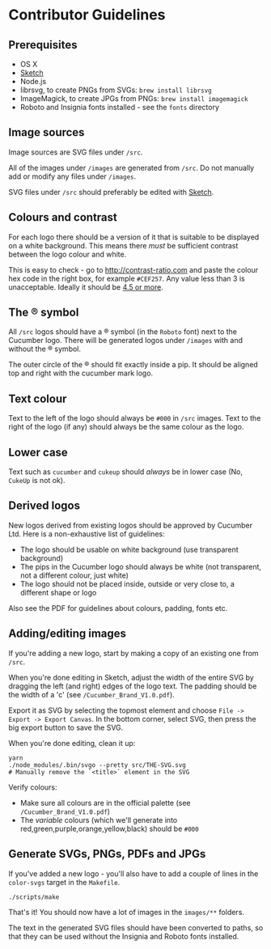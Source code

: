 # Contributor Guidelines

## Prerequisites

* OS X
* [Sketch](https://www.sketchapp.com/)
* Node.js
* librsvg, to create PNGs from SVGs: `brew install librsvg`
* ImageMagick, to create JPGs from PNGs: `brew install imagemagick`
* Roboto and Insignia fonts installed - see the `fonts` directory

## Image sources

Image sources are SVG files under `/src`.

All of the images under `/images` are generated from `/src`. Do not manually add or modify
any files under `/images`.

SVG files under `/src` should preferably be edited with [Sketch](https://www.sketchapp.com/).

## Colours and contrast

For each logo there should be a version of it that is suitable to be displayed on a white
background. This means there *must* be sufficient contrast between the logo colour and white.

This is easy to check - go to http://contrast-ratio.com and paste the colour hex
code in the right box, for example `#CEF257`. Any value less than 3 is unacceptable.
Ideally it should be [4.5 or more](https://www.w3.org/TR/WCAG/#contrast-minimum).

## The ® symbol

All `/src` logos should have a ® symbol (in the `Roboto` font) next to the Cucumber logo.
There will be generated logos under `/images` with and without the ® symbol.

The outer circle of the ® should fit exactly inside a pip. It should be aligned top and right
with the cucumber mark logo.

## Text colour

Text to the left of the logo should always be `#000` in `/src` images.
Text to the right of the logo (if any) should always be the same colour as the logo.

## Lower case

Text such as `cucumber` and `cukeup` should *always* be in lower case (No, `CukeUp` is not ok).

## Derived logos

New logos derived from existing logos should be approved by Cucumber Ltd. Here is
a non-exhaustive list of guidelines:

* The logo should be usable on white background (use transparent background)
* The pips in the Cucumber logo should always be white (not transparent, not a different colour, just white)
* The logo should not be placed inside, outside or very close to, a different shape or logo

Also see the PDF for guidelines about colours, padding, fonts etc.

## Adding/editing images

If you're adding a new logo, start by making a copy of an existing one from `/src`.

When you're done editing in Sketch, adjust the width of the entire SVG by dragging the left
(and right) edges of the logo text. The padding should be the width of a 'c' (see `/Cucumber_Brand_V1.0.pdf`).

Export it as SVG by selecting the topmost element and choose `File -> Export -> Export Canvas`.
In the bottom corner, select SVG, then press the big export button to save the SVG.

When you're done editing, clean it up:

    yarn
    ./node_modules/.bin/svgo --pretty src/THE-SVG.svg
    # Manually remove the `<title>` element in the SVG

Verify colours:

* Make sure all colours are in the official palette (see `/Cucumber_Brand_V1.0.pdf`)
* The *variable* colours (which we'll generate into red,green,purple,orange,yellow,black) should be `#000`

## Generate SVGs, PNGs, PDFs and JPGs

If you've added a new logo - you'll also have to add a couple of lines in the `color-svgs`
target in the `Makefile`.

    ./scripts/make

That's it! You should now have a lot of images in the `images/**` folders.

The text in the generated SVG files should have been converted to paths, so that they
can be used without the Insignia and Roboto fonts installed.
